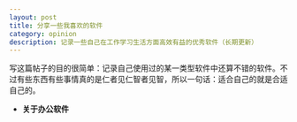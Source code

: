 ```yaml
---
layout: post
title: 分享一些我喜欢的软件
category: opinion
description: 记录一些自己在工作学习生活方面高效有益的优秀软件（长期更新）
---
```


写这篇帖子的目的很简单：记录自己使用过的某一类型软件中还算不错的软件。不过有些东西有些事情真的是仁者见仁智者见智，所以一句话：适合自己的就是合适自己的。

* **关于办公软件**

